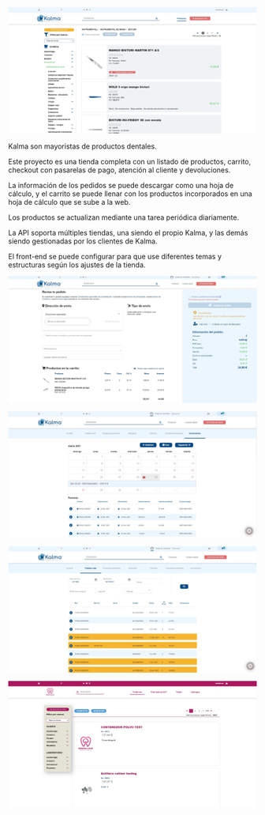 ![Kalma marketplace](/content/projects/kalma-mp.jpg)

Kalma son mayoristas de productos dentales.

Este proyecto es una tienda completa con un listado de productos, carrito, checkout con pasarelas de pago, atención al cliente y devoluciones.

La información de los pedidos se puede descargar como una hoja de cálculo, y el carrito se puede llenar con los productos incorporados en una hoja de cálculo que se sube a la web.

Los productos se actualizan mediante una tarea periódica diariamente.

La API soporta múltiples tiendas, una siendo el propio Kalma, y las demás siendo gestionadas por los clientes de Kalma.

El front-end se puede configurar para que use diferentes temas y estructuras según los ajustes de la tienda.

![Proceso de pago](/content/projects/kalma-ck.jpg)

![Panel de usuario, vencimientos](/content/projects/kalma-priv1.jpg)

![Panel de usuario, info de pedido](/content/projects/kalma-priv2.jpg)

![Ejemplo de temas](/content/projects/kalma-kmp.jpg)
